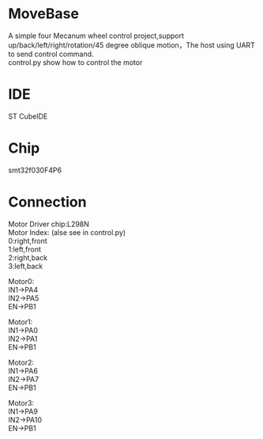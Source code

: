 # MoveBase
A simple four Mecanum wheel control project,support up/back/left/right/rotation/45 degree oblique motion，The host using UART to send control command.  
control.py show how to control the motor
# IDE 
ST CubeIDE
# Chip
smt32f030F4P6
# Connection
Motor Driver chip:L298N  
Motor Index: (alse see in  control.py)  
0:right,front  
1:left,front  
2:right,back  
3:left,back  
            
Motor0:  
IN1->PA4  
IN2->PA5  
EN->PB1  
  
Motor1:  
IN1->PA0  
IN2->PA1  
EN->PB1  
    
Motor2:  
IN1->PA6  
IN2->PA7  
EN->PB1  
  
Motor3:  
IN1->PA9  
IN2->PA10  
EN->PB1  
